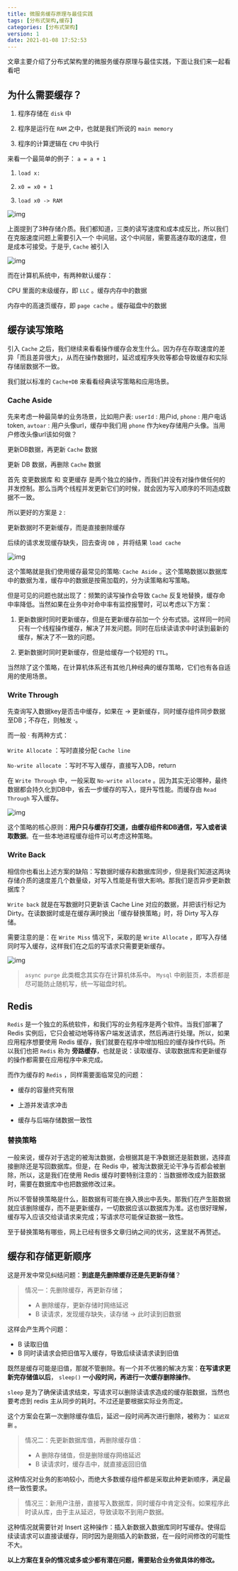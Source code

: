 ```yaml
---
title: 微服务缓存原理与最佳实践
tags: [分布式架构,缓存]
categories: [分布式架构]
version: 1
date: 2021-01-08 17:52:53
---
```


文章主要介绍了分布式架构里的微服务缓存原理与最佳实践，下面让我们来一起看看吧

<!-- more -->

## 为什么需要缓存？

1.  程序存储在 `disk` 中

2.  程序是运行在 `RAM` 之中，也就是我们所说的 `main memory`

3.  程序的计算逻辑在 `CPU` 中执行

来看一个最简单的例子： `a = a + 1`

1.  `load x:`

2.  `x0 = x0 + 1`

3.  `load x0 -> RAM`

![img](/images/微服务缓存原理与最佳实践/微服务缓存原理与最佳实践-01.png)

上面提到了3种存储介质。我们都知道，三类的读写速度和成本成反比，所以我们在克服速度问题上需要引入一个 中间层。这个中间层，需要高速存取的速度，但是成本可接受。于是乎, `Cache` 被引入

![img](/images/微服务缓存原理与最佳实践/微服务缓存原理与最佳实践-02.png)

而在计算机系统中，有两种默认缓存：

CPU 里面的末级缓存，即 `LLC` 。缓存内存中的数据

内存中的高速页缓存，即 `page cache` 。缓存磁盘中的数据

## 缓存读写策略

引入 `Cache` 之后，我们继续来看看操作缓存会发生什么。因为存在存取速度的差异「而且差异很大」，从而在操作数据时，延迟或程序失败等都会导致缓存和实际存储层数据不一致。

我们就以标准的 `Cache+DB` 来看看经典读写策略和应用场景。

### Cache Aside

先来考虑一种最简单的业务场景，比如用户表: `userId` : 用户id, `phone` : 用户电话token, `avtoar` : 用户头像url，缓存中我们用 `phone` 作为key存储用户头像。当用户修改头像url该如何做？

更新DB数据，再更新 `Cache` 数据

更新 DB 数据，再删除 `Cache` 数据

首先 变更数据库 和 变更缓存 是两个独立的操作，而我们并没有对操作做任何的并发控制。那么当两个线程并发更新它们的时候，就会因为写入顺序的不同造成数据不一致。

所以更好的方案是 `2` :

更新数据时不更新缓存，而是直接删除缓存

后续的请求发现缓存缺失，回去查询 `DB` ，并将结果 `load cache`

![img](/images/微服务缓存原理与最佳实践/微服务缓存原理与最佳实践-03.png)

这个策略就是我们使用缓存最常见的策略: `Cache Aside` 。这个策略数据以数据库中的数据为准，缓存中的数据是按需加载的，分为读策略和写策略。

但是可见的问题也就出现了：频繁的读写操作会导致 `Cache` 反复地替换，缓存命中率降低。当然如果在业务中对命中率有监控报警时，可以考虑以下方案：

1.  更新数据时同时更新缓存，但是在更新缓存前加一个 分布式锁。这样同一时间只有一个线程操作缓存，解决了并发问题。同时在后续读请求中时读到最新的缓存，解决了不一致的问题。

2.  更新数据时同时更新缓存，但是给缓存一个较短的 `TTL`。

当然除了这个策略，在计算机体系还有其他几种经典的缓存策略，它们也有各自适用的使用场景。

### Write Through

先查询写入数据key是否击中缓存，如果在 -> 更新缓存，同时缓存组件同步数据至DB；不存在，则触发 ·。

而一般 · 有两种方式：

`Write Allocate` ：写时直接分配 `Cache line`

`No-write allocate` ：写时不写入缓存，直接写入DB，return

在 `Write Through` 中，一般采取 `No-write allocate` 。因为其实无论哪种，最终数据都会持久化到DB中，省去一步缓存的写入，提升写性能。而缓存由 `Read Through` 写入缓存。

![img](/images/微服务缓存原理与最佳实践/微服务缓存原理与最佳实践-04.png)

这个策略的核心原则：**用户只与缓存打交道，由缓存组件和DB通信，写入或者读取数据**。在一些本地进程缓存组件可以考虑这种策略。

### Write Back

相信你也看出上述方案的缺陷：写数据时缓存和数据库同步，但是我们知道这两块存储介质的速度差几个数量级，对写入性能是有很大影响。那我们是否异步更新数据库？

`Write back` 就是在写数据时只更新该 Cache Line 对应的数据，并把该行标记为 Dirty。在读数据时或是在缓存满时换出「缓存替换策略」时，将 Dirty 写入存储。

需要注意的是：在 `Write Miss` 情况下，采取的是 `Write Allocate` ，即写入存储同时写入缓存，这样我们在之后的写请求只需要更新缓存。

![img](/images/微服务缓存原理与最佳实践/微服务缓存原理与最佳实践-05.png)

> `async purge` 此类概念其实存在计算机体系中。 `Mysql` 中刷脏页，本质都是尽可能防止随机写，统一写磁盘时机。

## Redis

`Redis` 是一个独立的系统软件，和我们写的业务程序是两个软件。当我们部署了Redis 实例后，它只会被动地等待客户端发送请求，然后再进行处理。所以，如果应用程序想要使用 Redis 缓存，我们就要在程序中增加相应的缓存操作代码。所以我们也把 `Redis` 称为 **旁路缓存**，也就是说：读取缓存、读取数据库和更新缓存的操作都需要在应用程序中来完成。

而作为缓存的 `Redis` ，同样需要面临常见的问题：

* 缓存的容量终究有限

* 上游并发请求冲击

* 缓存与后端存储数据一致性

### 替换策略

一般来说，缓存对于选定的被淘汰数据，会根据其是干净数据还是脏数据，选择直接删除还是写回数据库。但是，在 Redis 中，被淘汰数据无论干净与否都会被删除，所以，这是我们在使用 Redis 缓存时要特别注意的：当数据修改成为脏数据时，需要在数据库中也把数据修改过来。

所以不管替换策略是什么，脏数据有可能在换入换出中丢失。那我们在产生脏数据就应该删除缓存，而不是更新缓存，一切数据应该以数据库为准。这也很好理解，缓存写入应该交给读请求来完成；写请求尽可能保证数据一致性。

至于替换策略有哪些，网上已经有很多文章归纳之间的优劣，这里就不再赘述。

## 缓存和存储更新顺序

这是开发中常见纠结问题：**到底是先删除缓存还是先更新存储**？

> 情况一：先删除缓存，再更新存储；
> - A 删除缓存，更新存储时网络延迟
> - B 读请求，发现缓存缺失，读存储 -> 此时读到旧数据

这样会产生两个问题：

* B 读取旧值
* B 同时读请求会把旧值写入缓存，导致后续读请求读到旧值

既然是缓存可能是旧值，那就不管删除。有一个并不优雅的解决方案：**在写请求更新完存储值以后**， `sleep()` **一小段时间，再进行一次缓存删除操作**。

`sleep` 是为了确保读请求结束，写请求可以删除读请求造成的缓存脏数据，当然也要考虑到 redis 主从同步的耗时。不过还是要根据实际业务而定。

这个方案会在第一次删除缓存值后，延迟一段时间再次进行删除，被称为： `延迟双删` 。

> 情况二：先更新数据库值，再删除缓存值：
> - A 删除存储值，但是删除缓存网络延迟
> - B 读请求时，缓存击中，就直接返回旧值

这种情况对业务的影响较小，而绝大多数缓存组件都是采取此种更新顺序，满足最终一致性要求。

> 情况三：新用户注册，直接写入数据库，同时缓存中肯定没有。如果程序此时读从库，由于主从延迟，导致读取不到用户数据。

这种情况就需要针对 Insert 这种操作：插入新数据入数据库同时写缓存。使得后续读请求可以直接读缓存，同时因为是刚插入的新数据，在一段时间修改的可能性不大。

**以上方案在复杂的情况或多或少都有潜在问题，需要贴合业务做具体的修改。**
